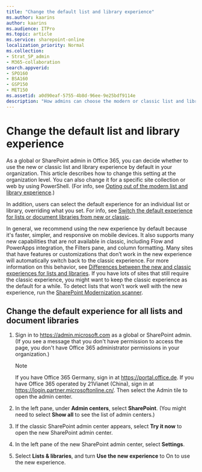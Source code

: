 ```yaml
---
title: "Change the default list and library experience"
ms.author: kaarins
author: kaarins
ms.audience: ITPro
ms.topic: article
ms.service: sharepoint-online
localization_priority: Normal
ms.collection:  
- Strat_SP_admin
- M365-collaboration
search.appverid:
- SPO160
- BSA160
- GSP150
- MET150
ms.assetid: a0d90eaf-5755-4b8d-96ee-9e25bdf9114e
description: "How admins can choose the modern or classic list and library experience as the default in their organization. "
---
```


# Change the default list and library experience

As a global or SharePoint admin in Office 365, you can decide whether to use the new or classic list and library experience by default in your organization. This article describes how to change this setting at the organization level. You can also change it for a specific site collection or web by using PowerShell. (For info, see [Opting out of the modern list and library experience](/sharepoint/dev/transform/modernize-userinterface-lists-and-libraries-optout).)

In addition, users can select the default experience for an individual list or library, overriding what you set. For info, see [Switch the default experience for lists or document libraries from new or classic](https://support.office.com/article/66dac24b-4177-4775-bf50-3d267318caa9). 

In general, we recommend using the new experience by default because it's faster, simpler, and responsive on mobile devices. It also supports many new capabilities that are not available in classic, including Flow and PowerApps integration, the Filters pane, and column formatting. Many sites that have features or customizations that don’t work in the new experience will automatically switch back to the classic experience.  For more information on this behavior, see [Differences between the new and classic experiences for lists and libraries](https://support.office.com/article/30e1aab0-a5cc-4363-b7f2-09e2ae07d4dc). If you have lots of sites that still require the classic experience, you might want to keep the classic experience as the default for a while. To detect lists that won't work well with the new experience, run the [SharePoint Modernization scanner](https://aka.ms/sppnp-modernizationscanner). 
  
## Change the default experience for all lists and document libraries

1. Sign in to https://admin.microsoft.com as a global or SharePoint admin. (If you see a message that you don't have permission to access the page, you don't have Office 365 administrator permissions in your organization.)
    
    > [!NOTE]
    > If you have Office 365 Germany, sign in at https://portal.office.de. If you have Office 365 operated by 21Vianet (China), sign in at https://login.partner.microsoftonline.cn/. Then select the Admin tile to open the admin center.  
    
2. In the left pane, under **Admin centers**, select **SharePoint**. (You might need to select **Show all** to see the list of admin centers.) 

3. If the classic SharePoint admin center appears, select **Try it now** to open the new SharePoint admin center.
    
4. In the left pane of the new SharePoint admin center, select **Settings**.
    
5. Select **Lists &amp; libraries**, and turn **Use the new experience** to On to use the new experience.
    

  



